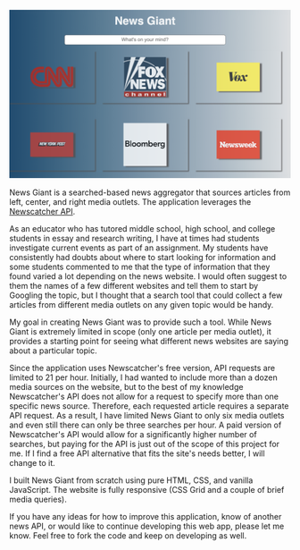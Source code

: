 ![Screenshot of News Giant](/images/news-giant-screenshot.png?raw=true "News Giant")

News Giant is a searched-based news aggregator that sources articles from left, center, and right media outlets. The application leverages the [Newscatcher API](https://rapidapi.com/newscatcher-api-newscatcher-api-default/api/newscatcher?endpoint=apiendpoint_8218240c-8c08-420b-8cfe-36a56759f524). 

As an educator who has tutored middle school, high school, and college students in essay and research writing, I have at times had students investigate current events as part of an assignment. My students have consistently had doubts about where to start looking for information and some students commented to me that the type of information that they found varied a lot depending on the news website. I would often suggest to them the names of a few different websites and tell them to start by Googling the topic, but I thought that a search tool that could collect a few articles from different media outlets on any given topic would be handy.

My goal in creating News Giant was to provide such a tool. While News Giant is extremely limited in scope (only one article per media outlet), it provides a starting point for seeing what different news websites are saying about a particular topic.

Since the application uses Newscatcher's free version, API requests are limited to 21 per hour. Initially, I had wanted to include more than a dozen media sources on the website, but to the best of my knowledge Newscatcher's API does not allow for a request to specify more than one specific news source. Therefore, each requested article requires a separate API request. As a result, I have limited News Giant to only six media outlets and even still there can only be three searches per hour. A paid version of Newscatcher's API would allow for a significantly higher number of searches, but paying for the API is just out of the scope of this project for me. If I find a free API alternative that fits the site's needs better, I will change to it.

I built News Giant from scratch using pure HTML, CSS, and vanilla JavaScript. The website is fully responsive (CSS Grid and a couple of brief media queries).

If you have any ideas for how to improve this application, know of another news API, or would like to continue developing this web app, please let me know. Feel free to fork the code and keep on developing as well.
